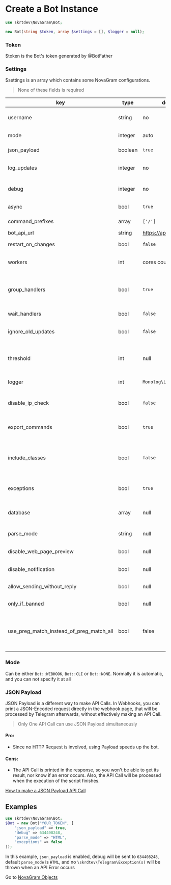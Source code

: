 # Create a Bot Instance

```php
use skrtdev\NovaGram\Bot;
```
```php
new Bot(string $token, array $settings = [], $logger = null);
```

### Token
$token is the Bot's token generated by @BotFather

### Settings
$settings is an array which contains some NovaGram configurations.
> None of these fields is required

| key                                      | type    | default                  | description                                                                                                                                                               |
|------------------------------------------|---------|--------------------------|---------------------------------------------------------------------------------------------------------------------------------------------------------------------------|
| username                                 | string  | no                       | Bot username, recommended to pass only if using command handlers on webhook                                                                                               |
| mode                                     | integer | auto                     | Mode for update handling (or no handling at all)                                                                                                                          |
| json_payload                             | boolean | `true`                   | Whether or not print json payload                                                                                                                                         |
| log_updates                              | integer | no                       | Chat id where raw json updates will be sent (set to false to disable)                                                                                                     |
| debug                                    | integer | no                       | Chat id where debug logs will be sent if an api error occurs (set to false to disable)                                                                                    |
| async                                    | bool    | `true`                   | Whether or not process updates concurrently                                                                                                                               |
| command_prefixes                         | array   | `['/']`                  | Characters for commands prefixes. e.g. /start, .info                                                                                                                      |
| bot_api_url                              | string  | https://api.telegram.org | Url for custom bot api                                                                                                                                                    |
| restart_on_changes                       | bool    | `false`                  | Auto restart when Bot file is edited                                                                                                                                      |
| workers                                  | int     | cores count * 10         | Max amount of processes that will run simultaneously (CLI only)                                                                                                           |
| group_handlers                           | bool    | `true`                   | Whether to execute all the handlers of an update in the same process (true), or fork a process for each handler (false)                                                   |
| wait_handlers                            | bool    | `false`                  | Whether to wait for handlers to finish when closing script                                                                                                                |
| ignore_old_updates                       | bool    | `false`                  | Whether to not process updates sent before starting the bot                                                                                                               |
| threshold                                | int     | null                     | Defaults to 10 when using `getUpdates`. Amount of max seconds the script will wait instead of throwing a `TooManyRequestsException`                                       |
| logger                                   | int     | `Monolog\Logger::INFO`   | `Monolog\Logger` constant for logging                                                                                                                                     |
| disable_ip_check                         | bool    | `false`                  | Whether or not disable Telegram IP check (could be useful in case of reverse proxy, such as ngrok)                                                                        |
| export_commands                          | bool    | `true`                   | Whether to call exportCommands when idling on CLI                                                                                                                         |
| include_classes                          | bool    | `false`                  | Whether to automatically include and fire Commands Class Handlers (include all files that ends with `Command.php` inside the main script directory)                       |
| exceptions                               | bool    | `true`                   | Whether or not throw \skrtdev\Telegram\Exception(s) when API Errors occurs                                                                                                |
| database                                 | array   | null                     | [Database](database.md) array connection info or instance of an existing `PDO` database (`novagram` will be used as prefix)                                               |
| parse_mode                               | string  | null                     | Default `parse_mode` for methods that require it                                                                                                                          |
| disable_web_page_preview                 | bool    | null                     | Default `disable_web_page_preview` for methods that require it                                                                                                            |
| disable_notification                     | bool    | null                     | Default `disable_notification` for methods that require it                                                                                                                |
| allow_sending_without_reply              | bool    | null                     | Default `allow_sending_without_reply` for methods that require it                                                                                                         |
| only_if_banned                           | bool    | null                     | Default `only_if_banned` for unbanChatMember method                                                                                                                       |
| use_preg_match_instead_of_preg_match_all | bool    | false                    | Whether to use `preg_match` instead of `preg_match_all` for retrieving matches in command handlers such as `onCommand` and `onCallbackData`. (Added for v2 compatibility) |

### Mode

Can be either `Bot::WEBHOOK`, `Bot::CLI` or `Bot::NONE`.
Normally it is automatic, and you can not specify it at all

### JSON Payload

JSON Payload is a different way to make API Calls.
In Webhooks, you can print a JSON-Encoded request directly in the webhook page, that will be processed by Telegram afterwards, without effectively making an API Call.
> Only One API Call can use JSON Payload simultaneously

#### Pro:
   * Since no HTTP Request is involved, using Payload speeds up the bot.

#### Cons:
   * The API Call is printed in the response, so you won't be able to get its result, nor know if an error occurs. Also, the API Call will be processed when the execution of the script finishes.

[How to make a JSON Payload API Call](requests.md)

## Examples

```php
use skrtdev\NovaGram\Bot;
$Bot = new Bot("YOUR_TOKEN", [
    "json_payload" => true,
    "debug" => 634408248,
    "parse_mode" => "HTML",
    "exceptions" => false
]);
```

In this example, `json_payload` is enabled, debug will be sent to `634408248`, default `parse_mode` is `HTML`, and no `\skrdtev\Telegram\Exception(s)` will be thrown when an API Error occurs

Go to [NovaGram Objects](objects.md)
